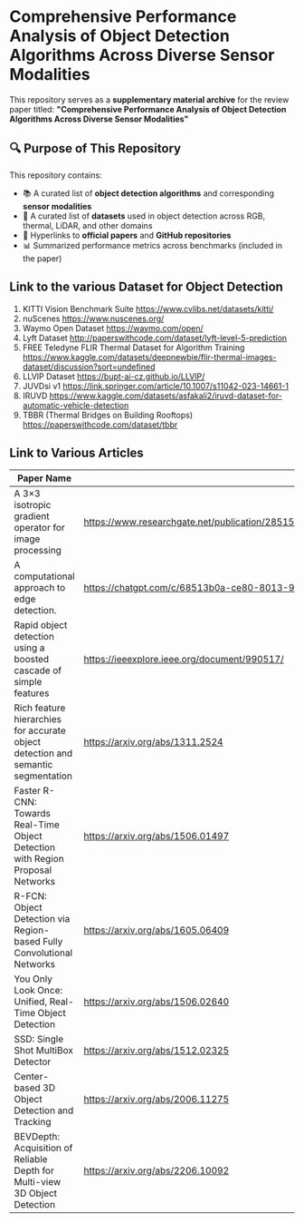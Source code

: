 # Comprehensive Performance Analysis of Object Detection Algorithms Across Diverse Sensor Modalities

This repository serves as a **supplementary material archive** for the review paper titled:
**"Comprehensive Performance Analysis of Object Detection Algorithms Across Diverse Sensor Modalities"**

## 🔍 Purpose of This Repository

This repository contains:

- 📚 A curated list of **object detection algorithms** and corresponding **sensor modalities**
- 📁 A curated list of **datasets** used in object detection across RGB, thermal, LiDAR, and other domains
- 🔗 Hyperlinks to **official papers** and **GitHub repositories**
- 📊 Summarized performance metrics across benchmarks (included in the paper)

Link to the various Dataset for Object Detection
---------------------------------------------------------------------------------------
1) KITTI Vision Benchmark Suite	https://www.cvlibs.net/datasets/kitti/ 
2) nuScenes	https://www.nuscenes.org/ 
3) Waymo Open Dataset	https://waymo.com/open/ 
4) Lyft Dataset	http://paperswithcode.com/dataset/lyft-level-5-prediction 
5) FREE Teledyne FLIR Thermal Dataset for Algorithm Training	https://www.kaggle.com/datasets/deepnewbie/flir-thermal-images-dataset/discussion?sort=undefined
6) LLVIP Dataset	https://bupt-ai-cz.github.io/LLVIP/
7) JUVDsi v1	https://link.springer.com/article/10.1007/s11042-023-14661-1
8) IRUVD	https://www.kaggle.com/datasets/asfakali2/iruvd-dataset-for-automatic-vehicle-detection
9) TBBR (Thermal Bridges on Building Rooftops) https://paperswithcode.com/dataset/tbbr

Link to Various Articles
---------------------------------------------------------------------------------------
|Paper Name | Paper Link|
|-------------------------------------------------------------|----------------------------------------------------|
|A 3×3 isotropic gradient operator for image processing| https://www.researchgate.net/publication/285159837_A_33_isotropic_gradient_operator_for_image_processing|
| A computational approach to edge detection. | https://chatgpt.com/c/68513b0a-ce80-8013-9c66-eae8c52b4b77|
|Rapid object detection using a boosted cascade of simple features|https://ieeexplore.ieee.org/document/990517/|
|Rich feature hierarchies for accurate object detection and semantic segmentation|https://arxiv.org/abs/1311.2524|
|Faster R-CNN: Towards Real-Time Object Detection with Region Proposal Networks|https://arxiv.org/abs/1506.01497|
|R-FCN: Object Detection via Region-based Fully Convolutional Networks|https://arxiv.org/abs/1605.06409|
|You Only Look Once: Unified, Real-Time Object Detection|https://arxiv.org/abs/1506.02640|
|SSD: Single Shot MultiBox Detector|https://arxiv.org/abs/1512.02325|
|Center-based 3D Object Detection and Tracking|https://arxiv.org/abs/2006.11275|
|BEVDepth: Acquisition of Reliable Depth for Multi-view 3D Object Detection|https://arxiv.org/abs/2206.10092|






